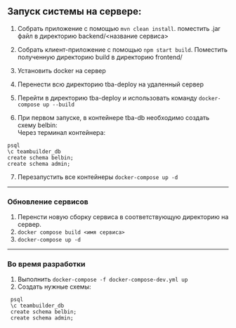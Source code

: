 ## Запуск системы на сервере: 


1) Собрать приложение с помощью ```mvn clean install```.  поместить .jar файл в директорию backend/<название сервиса>
2) Собрать клиент-приложение с помощью ```npm start build```. Поместить полученную директорию build в директорию frontend/
3) Установить docker на сервер
4) Перенести всю директорию tba-deploy на удаленный сервер
5) Перейти в директорию tba-deploy и использовать команду ```docker-compose up --build```

6) При первом запуске, в контейнере tba-db необходимо создать схему belbin:
 <br>Через терминал контейнера:<br> 
 ```
 psql
 \c teambuilder_db
 create schema belbin;
 create schema admin;
 ```
 7) Перезапустить все контейнеры ```docker-compose up -d```


___
### Обновление сервисов
1) Перенсти новую сборку сервиса в соответствующую директорию на сервер. 
2) ```docker compose build <имя сервиса>```
3) ```docker-compose up -d```

___
### Во время разработки
1. Выполнить ```docker-compose -f docker-compose-dev.yml up```
2. Создать нужные схемы:
```
 psql
 \c teambuilder_db
 create schema belbin;
 create schema admin;
 ```